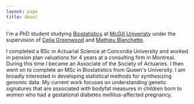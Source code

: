 ```yaml
---
layout: page
title: About
---
```


<!--# Contents
{:.no_toc}

* Will be replaced with the ToC, excluding the "Contents" header
{:toc}-->

<p class="message">
I'm a PhD student studying <a href="http://www.mcgill.ca/epi-biostat-occh/" target="_blank">Biostatistics</a> at <a href="http://mcgill.ca" target="_blank">McGill Univeristy</a> under the supervision of <a href="http://www.mcgill.ca/statisticalgenetics/" target="_blank">Celia Greenwood</a> and <a href="http://en.wikipedia.org/wiki/Mathieu_Blanchette_%28computational_biologist%29" target="_blank">Mathieu Blanchette</a>.  

I completed a BSc in Actuarial Science at Concordia University and worked in pension plan valuations for 4 years at a consulting firm in Montreal. During this time I became an Associate of the Society of Actuaries. I then went on to complete an MSc in Biostatistics from Queen's University. I am broadly interested in developing statistical methods for synthesizing genomic data. My current work focuses on understanding genetic signatures that are associated with bodyfat measures in children born to women who had a gestational diabetes mellitus-affected pregnancy.
</p>

<!--<p class="message">
  Hey there! This page is included as an example. Feel free to customize it for your own use upon downloading. Carry on!
</p>

In the novel, *The Strange Case of Dr. Jeykll and Mr. Hyde*, Mr. Poole is Dr. Jekyll's virtuous and loyal butler. Similarly, Poole is an upstanding and effective butler that helps you build Jekyll themes. It's made by [@mdo](https://twitter.com/mdo).

There are currently two themes built on Poole:

* [Hyde](http://hyde.getpoole.com)
* [Lanyon](http://lanyon.getpoole.com)

Learn more and contribute on [GitHub](https://github.com/poole).

## Setup

Some fun facts about the setup of this project include:

* Built for [Jekyll](http://jekyllrb.com)
* Developed on GitHub and hosted for free on [GitHub Pages](https://pages.github.com)
* Coded with [Sublime Text 2](http://sublimetext.com), an amazing code editor
* Designed and developed while listening to music like [Blood Bros Trilogy](https://soundcloud.com/maddecent/sets/blood-bros-series)

Have questions or suggestions? Feel free to [open an issue on GitHub](https://github.com/poole/issues/new) or [ask me on Twitter](https://twitter.com/mdo).

Thanks for reading!
-->
